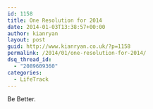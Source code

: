 ```yaml
---
id: 1158
title: One Resolution for 2014
date: 2014-01-03T13:38:57+00:00
author: kianryan
layout: post
guid: http://www.kianryan.co.uk/?p=1158
permalink: /2014/01/one-resolution-for-2014/
dsq_thread_id:
  - "2089609360"
categories:
  - LifeTrack
---
```

Be Better.